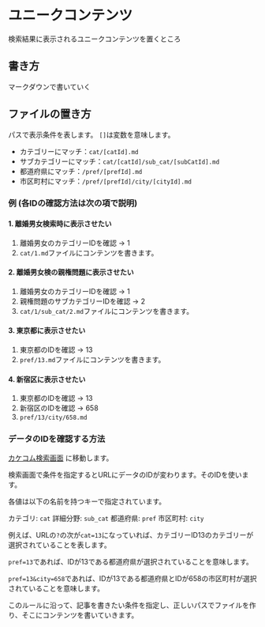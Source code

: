 # ユニークコンテンツ

検索結果に表示されるユニークコンテンツを置くところ

## 書き方

マークダウンで書いていく

## ファイルの置き方
パスで表示条件を表します。
`[]`は変数を意味します。

- カテゴリーにマッチ：`cat/[catId].md`
- サブカテゴリーにマッチ：`cat/[catId]/sub_cat/[subCatId].md`
- 都道府県にマッチ：`/pref/[prefId].md`
- 市区町村にマッチ：`/pref/[prefId]/city/[cityId].md`

### 例 (各IDの確認方法は次の項で説明)

#### 1. 離婚男女検索時に表示させたい

1. 離婚男女のカテゴリーIDを確認 -> 1
2. `cat/1.md`ファイルにコンテンツを書きます。

#### 2. 離婚男女検の親権問題に表示させたい

1. 離婚男女のカテゴリーIDを確認 -> 1
2. 親権問題のサブカテゴリーIDを確認 -> 2
3. `cat/1/sub_cat/2.md`ファイルにコンテンツを書きます。

#### 3. 東京都に表示させたい

1. 東京都のIDを確認 -> 13
2. `pref/13.md`ファイルにコンテンツを書きます。

#### 4. 新宿区に表示させたい

1. 東京都のIDを確認 -> 13
2. 新宿区のIDを確認 -> 658
3. `pref/13/city/658.md`

### データのIDを確認する方法
[カケコム検索画面](https://www.kakekomu.com/search) に移動します。

検索画面で条件を指定するとURLにデータのIDが変わります。そのIDを使います。

各値は以下の名前を持つキーで指定されています。

カテゴリ: `cat`
詳細分野: `sub_cat`
都道府県: `pref`
市区町村: `city`

例えば、URLの`?`の次が`cat=13`になっていれば、カテゴリーID13のカテゴリーが選択されていることを表します。

`pref=13`であれば、IDが13である都道府県が選択されていることを意味します。

`pref=13&city=658`であれば、IDが13である都道府県とIDが658の市区町村が選択されていることを意味します。

このルールに沿って、記事を書きたい条件を指定し、正しいパスでファイルを作り、そこにコンテンツを書いていきます。
